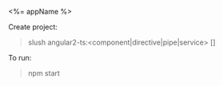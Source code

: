 <%= appName %>

Create project:

> slush angular2-ts:<component|directive|pipe|service> [<optional name of thing>]

To run:

> npm start
